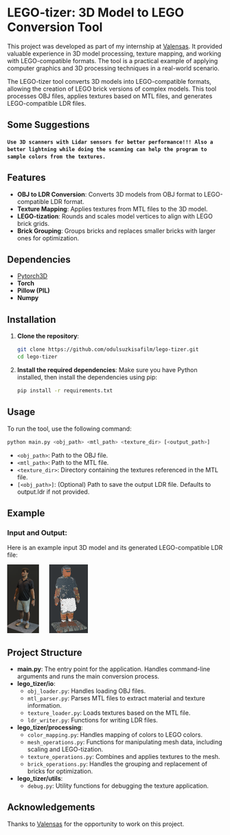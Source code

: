 # LEGO-tizer: 3D Model to LEGO Conversion Tool

This project was developed as part of my internship at [Valensas](https://valensas.com). It provided valuable experience in 3D model processing, texture mapping, and working with LEGO-compatible formats. The tool is a practical example of applying computer graphics and 3D processing techniques in a real-world scenario.

The LEGO-tizer tool converts 3D models into LEGO-compatible formats, allowing the creation of LEGO brick versions of complex models. This tool processes OBJ files, applies textures based on MTL files, and generates LEGO-compatible LDR files.

## Some Suggestions
**`Use 3D scanners with Lidar sensors for better performance!!! Also a better lightning while doing the scanning can help the program to sample colors from the textures.`**

## Features

- **OBJ to LDR Conversion**: Converts 3D models from OBJ format to LEGO-compatible LDR format.
- **Texture Mapping**: Applies textures from MTL files to the 3D model.
- **LEGO-tization**: Rounds and scales model vertices to align with LEGO brick grids.
- **Brick Grouping**: Groups bricks and replaces smaller bricks with larger ones for optimization.


## Dependencies
- [Pytorch3D](https://github.com/facebookresearch/pytorch3d)
- **Torch**
- **Pillow (PIL)**
- **Numpy**

## Installation

1. **Clone the repository**:
   ```bash
   git clone https://github.com/odulsuzkisafilm/lego-tizer.git
   cd lego-tizer
   ```
2. **Install the required dependencies**:
Make sure you have Python installed, then install the dependencies using pip:
   ```bash
   pip install -r requirements.txt
   ```

## Usage
To run the tool, use the following command:
```bash
python main.py <obj_path> <mtl_path> <texture_dir> [<output_path>]
```

- `<obj_path>`: Path to the OBJ file.
- `<mtl_path>`: Path to the MTL file.
- `<texture_dir>`: Directory containing the textures referenced in the MTL file.
- `[<obj_path>]`: (Optional) Path to save the output LDR file. Defaults to output.ldr if not provided.

## Example
### Input and Output:
Here is an example input 3D model and its generated LEGO-compatible LDR file:

<p align="left">
  <img src="example/input_model.png" alt="Input Model" width="74" style="margin-right: 20px;" />
  <img src="example/output_ldr.png" alt="Output LDR" width="90" />
</p>

## Project Structure

- **main.py**: The entry point for the application. Handles command-line arguments and runs the main conversion process.
- **lego_tizer/io**:
  - `obj_loader.py`: Handles loading OBJ files.
  - `mtl_parser.py`: Parses MTL files to extract material and texture information.
  - `texture_loader.py`: Loads textures based on the MTL file.
  - `ldr_writer.py`: Functions for writing LDR files.
- **lego_tizer/processing**:
  - `color_mapping.py`: Handles mapping of colors to LEGO colors.
  - `mesh_operations.py`: Functions for manipulating mesh data, including scaling and LEGO-tization.
  - `texture_operations.py`: Combines and applies textures to the mesh.
  - `brick_operations.py`: Handles the grouping and replacement of bricks for optimization.
- **lego_tizer/utils**:
  - `debug.py`: Utility functions for debugging the texture application.

## Acknowledgements
Thanks to [Valensas](https://valensas.com) for the opportunity to work on this project.
